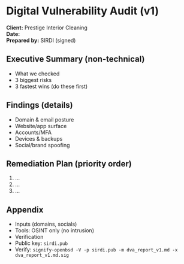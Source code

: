 # Digital Vulnerability Audit (v1)
**Client:** Prestige Interior Cleaning  
**Date:** <YYYY-MM-DD>  
**Prepared by:** SIRDI (signed)

## Executive Summary (non-technical)
- What we checked
- 3 biggest risks
- 3 fastest wins (do these first)

## Findings (details)
- Domain & email posture
- Website/app surface
- Accounts/MFA
- Devices & backups
- Social/brand spoofing

## Remediation Plan (priority order)
1) …
2) …
3) …

## Appendix
- Inputs (domains, socials)
- Tools: OSINT only (no intrusion)
- Verification
- Public key: `sirdi.pub`
- Verify: `signify-openbsd -V -p sirdi.pub -m dva_report_v1.md -x dva_report_v1.md.sig`
